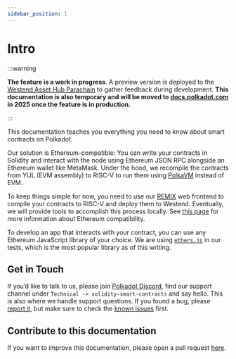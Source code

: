 ```yaml
---
sidebar_position: 1
---
```


# Intro

:::warning

**The feature is a work in progress**. A preview version is deployed to the [Westend Asset Hub Parachain](https://wiki.polkadot.network/docs/maintain-networks#westend-asset-hub)
to gather feedback during development. **This documentation is also temporary and will be moved to [docs.polkadot.com](https://docs.polkadot.com/) in 2025 once the feature is in production.**

:::

This documentation teaches you everything you need to know about smart contracts on Polkadot.

Our solution is Ethereum-compatible: You can write your contracts in Solidity and interact with the node
using Ethereum JSON RPC alongside an Ethereum wallet like MetaMask. Under the hood, we recompile the
contracts from YUL (EVM assembly) to RISC-V to run them using [PolkaVM](https://wiki.polkadot.network/docs/learn-jam-chain#polkadot-virtual-machine-pvm) instead of EVM.

To keep things simple for now, you need to use our [REMIX](https://remix.polkadot.io) web frontend to compile
your contracts to RISC-V and deploy them to Westend. Eventually, we will provide tools to accomplish this process locally. See [this page](https://contracts.polkadot.io/differences_to_eth) for more information about Ethereum compatibility.

To develop an app that interacts with your contract, you can use any Ethereum JavaScript library of your choice. We
are using [`ethers.js`](https://ethers.org) in our tests, which is the most popular library as of this writing.

## Get in Touch

If you’d like to talk to us, please join [Polkadot Discord](https://discord.gg/polkadot), find our support channel under `Technical -> solidity-smart-contracts` and say hello.
This is also where we handle support questions. If you found a bug, please [report it](https://github.com/paritytech/contract-issues),
but make sure to check the [known issues](/known_issues) first.

## Contribute to this documentation

If you want to improve this documentation, please open a pull request [here](https://github.com/paritytech/contract-docs).
